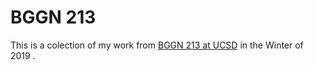 # BGGN 213

This is a colection of my work from [BGGN 213 at UCSD](https://bioboot.github.io/bggn213_W19/) in the Winter of 2019 .
